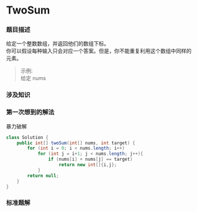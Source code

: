 # TwoSum
### 题目描述
给定一个整数数组，并返回他们的数组下标。  
你可以假设每种输入只会对应一个答案。但是，你不能重复利用这个数组中同样的元素。

>示例:  
给定 nums

### 涉及知识


### 第一次想到的解法
暴力破解
```Java
class Solution {
    public int[] twoSum(int[] nums, int target) {
        for (int i = 0; i < nums.length; i++)
            for (int j = i+1; j < nums.length; j++){
                if (nums[i] + nums[j] == target)
                    return new int[]{i,j};
            }
        return null;
    }
}
```

### 标准题解
